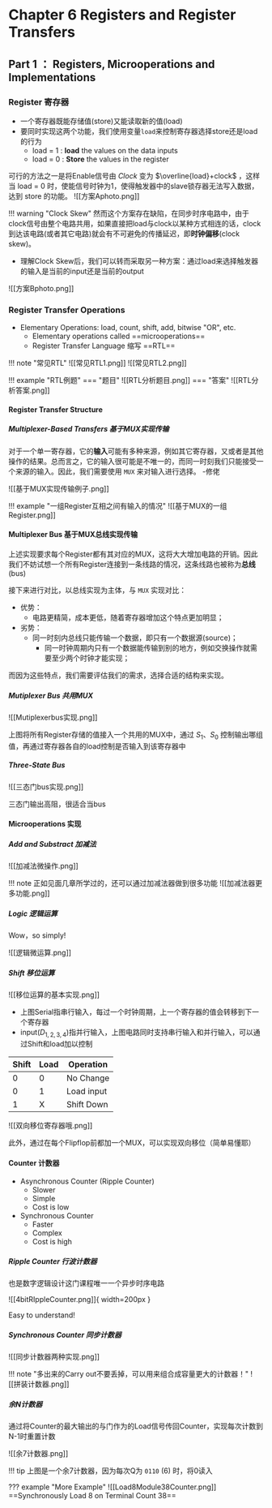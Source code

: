 # Chapter 6 Registers and Register Transfers

## Part 1 ： Registers, Microoperations and Implementations

### Register 寄存器

- 一个寄存器既能存储值(store)又能读取新的值(load)
- 要同时实现这两个功能，我们使用变量`load`来控制寄存器选择store还是load的行为
	- load = 1 : **load** the values on the data inputs
	- load = 0 : **Store** the values in the register

可行的方法之一是将Enable信号由 $Clock$ 变为 $\overline{load}+clock$ ，这样当 load = 0 时，使能信号时钟为1，使得触发器中的slave锁存器无法写入数据，达到 store 的功能。
![[方案Aphoto.png]]

!!! warning "Clock Skew"
	然而这个方案存在缺陷，在同步时序电路中，由于clock信号由整个电路共用，如果直接把load与clock以某种方式相连的话，clock到达该电路(或者其它电路)就会有不可避免的传播延迟，即**时钟偏移**(clock skew)。

- 理解Clock Skew后，我们可以转而采取另一种方案：通过load来选择触发器的输入是当前的input还是当前的output

![[方案Bphoto.png]]

### Register Transfer Operations

- Elementary Operations: load, count, shift, add, bitwise "OR", etc.
	- Elementary operations called ==microoperations==
	- Register Transfer Language 缩写 ==RTL==

!!! note "常见RTL"
	![[常见RTL1.png]]
	![[常见RTL2.png]]

!!! example "RTL例题"
	=== "题目"
		![[RTL分析题目.png]]
	=== "答案"
		![[RTL分析答案.png]]


#### Register Transfer Structure
##### Multiplexer-Based Transfers 基于MUX实现传输
对于一个单一寄存器，它的**输入**可能有多种来源，例如其它寄存器，又或者是其他操作的结果。总而言之，它的输入很可能是不唯一的，而同一时刻我们只能接受一个来源的输入。因此，我们需要使用 `MUX` 来对输入进行选择。 -修佬

![[基于MUX实现传输例子.png]]

!!! example "一组Register互相之间有输入的情况"
	![[基于MUX的一组Register.png]]

#### Multiplexer Bus 基于MUX总线实现传输
上述实现要求每个Register都有其对应的MUX，这将大大增加电路的开销。因此我们不妨试想一个所有Register连接到一条线路的情况，这条线路也被称为**总线**(bus)

接下来进行对比，以总线实现为主体，与 `MUX` 实现对比：

- 优势：
    - 电路更精简，成本更低，随着寄存器增加这个特点更加明显；
- 劣势：
    - 同一时刻内总线只能传输一个数据，即只有一个数据源(source)；
        - 同一时钟周期内只有一个数据能传输到别的地方，例如交换操作就需要至少两个时钟才能实现；

而因为这些特点，我们需要评估我们的需求，选择合适的结构来实现。

##### Mutiplexer Bus 共用MUX
![[Mutiplexerbus实现.png]]

上图将所有Register存储的值接入一个共用的MUX中，通过 $S_1、 S_0$ 控制输出哪组值，再通过寄存器各自的load控制是否输入到该寄存器中

##### Three-State Bus
![[三态门bus实现.png]]

三态门输出高阻，很适合当bus

#### Microoperations 实现
##### Add and Substract 加减法
![[加减法微操作.png]]

!!! note
	正如见面几章所学过的，还可以通过加减法器做到很多功能
	![[加减法器更多功能.png]]

##### Logic 逻辑运算
Wow，so simply!

![[逻辑微运算.png]]

##### Shift 移位运算
![[移位运算的基本实现.png]]

- 上图Serial指串行输入，每过一个时钟周期，上一个寄存器的值会转移到下一个寄存器
- input($D_{1,2,3,4}$)指并行输入，上图电路同时支持串行输入和并行输入，可以通过Shift和load加以控制


| Shift | Load | Operation  |
| ----- | ---- | ---------- |
| 0     | 0    | No Change  |
| 0     | 1    | Load input |
| 1     | X    | Shift Down |

![[双向移位寄存器哦.png]]

此外，通过在每个Flipflop前都加一个MUX，可以实现双向移位（简单易懂耶）

#### Counter 计数器
- Asynchronous Counter (Ripple Counter)
	- Slower
	- Simple
	- Cost is low
- Synchronous Counter
	- Faster
	- Complex
	- Cost is high

##### Ripple Counter 行波计数器
也是数字逻辑设计这门课程唯一一个异步时序电路

![[4bitRIppleCounter.png]]{ width=200px }

Easy to understand!

##### Synchronous Counter 同步计数器
![[同步计数器两种实现.png]]

!!! note "多出来的Carry out不要丢掉，可以用来组合成容量更大的计数器！"
	![[拼装计数器.png]]

##### 余N计数器

通过将Counter的最大输出的与门作为的Load信号传回Counter，实现每次计数到N-1时重置计数

![[余7计数器.png]]

!!! tip
	上图是一个余7计数器，因为每次Q为 `0110` (6) 时，将0读入

??? example "More Example"
	![[Load8Module38Counter.png]]
	==Synchronously Load 8 on Terminal Count 38==

